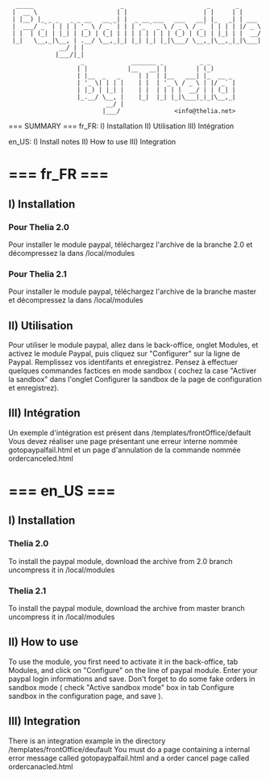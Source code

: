 ```
  _____                        _                       _       _
 |  __ \                      | |                     | |     | |
 | |__) |_ _ _   _ _ __   __ _| |  _ __ ___   ___   __| |_   _| | ___
 |  ___/ _` | | | | '_ \ / _` | | | '_ ` _ \ / _ \ / _` | | | | |/ _ \
 | |  | (_| | |_| | |_) | (_| | | | | | | | | (_) | (_| | |_| | |  __/
 |_|   \__,_|\__, | .__/ \__,_|_| |_| |_| |_|\___/ \__,_|\__,_|_|\___|
              __/ | |
             |___/|_|
                    _             _______ _          _ _
                   | |           |__   __| |        | (_)
                   | |__  _   _     | |  | |__   ___| |_  __ _
                   | '_ \| | | |    | |  | '_ \ / _ \ | |/ _` |
                   | |_) | |_| |    | |  | | | |  __/ | | (_| |
                   |_.__/ \__, |    |_|  |_| |_|\___|_|_|\__,_|
                           __/ |
                          |___/               <info@thelia.net>
```


=== SUMMARY ===
fr_FR:
I)   Installation
II)  Utilisation
III) Intégration

en_US:
I)   Install notes
II)  How to use
III) Integration


# === fr_FR ===

## I)  Installation

### Pour Thelia 2.0

Pour installer le module paypal, téléchargez l'archive de la branche 2.0 et décompressez la dans <dossier de thelia>/local/modules

### Pour Thelia 2.1

Pour installer le module paypal, téléchargez l'archive de la branche master et décompressez la dans <dossier de thelia>/local/modules

## II) Utilisation

Pour utiliser le module paypal, allez dans le back-office, onglet Modules, et activez le module Paypal,
puis cliquez sur "Configurer" sur la ligne de Paypal. Remplissez vos identifants et enregistrez.
Pensez à effectuer quelques commandes factices en mode sandbox ( cochez la case "Activer la sandbox" dans l'onglet
Configurer la sandbox de la page de configuration et enregistrez).

## III) Intégration

Un exemple d'intégration est présent dans <dossier du module>/templates/frontOffice/default
Vous devez réaliser une page présentant une erreur interne nommée gotopaypalfail.html et un page d'annulation de la commande
nommée ordercanceled.html

# === en_US ===

## I)  Installation

### Thelia 2.0

To install the paypal module, download the archive from 2.0 branch uncompress it in <path to thelia>/local/modules

### Thelia 2.1

To install the paypal module, download the archive from master branch uncompress it in <path to thelia>/local/modules

## II) How to use

To use the module, you first need to activate it in the back-office, tab Modules, and click on "Configure" on the line
of paypal module. Enter your paypal login informations and save.
Don't forget to do some fake orders in sandbox mode ( check "Active sandbox mode" box in tab Configure sandbox in the
configuration page, and save ).

## III) Integration

There is an integration example in the directory <module path>/templates/frontOffice/deufault
You must do a page containing a internal error message called gotopaypalfail.html and a order cancel page called ordercanacled.html